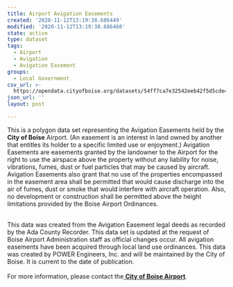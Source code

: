 ```yaml
---
title: Airport Avigation Easements
created: '2020-11-12T13:19:38.686449'
modified: '2020-11-12T13:19:38.686460'
state: active
type: dataset
tags:
  - Airport
  - Avigation
  - Avigation Easement
groups:
  - Local Government
csv_url: >-
  https://opendata.cityofboise.org/datasets/54ff7ca7e32542eeb42f5d5cde4c072a_0.csv?outSR=%7B%22latestWkid%22%3A3857%2C%22wkid%22%3A102100%7D
json_url: ''
layout: post

---
```

This is a polygon data
set representing the Avigation Easements held by the <b>City of Boise</b> Airport. (An
easement is an interest in land owned by another that entitles its holder to a
specific limited use or enjoyment.) Avigation Easements are easements granted
by the landowner to the Airport for the right to use the airspace above the
property without any liability for noise, vibrations, fumes, dust or fuel
particles that may be caused by aircraft. Avigation Easements also grant that
no use of the properties encompassed in the easement area shall be permitted
that would cause discharge into the air of fumes, dust or smoke that would
interfere with aircraft operation. Also, no development or construction shall
be permitted above the height limitations provided by the Boise Airport
 Ordinances. <div><br /></div><div>This data was created from the Avigation Easement legal deeds as
 recorded by the Ada County Recorder. This data
set is updated at the request of Boise Airport Administration staff as official
 changes occur. All avigation easements have been acquired through local land
use ordinances. This data was created by POWER Engineers, Inc. and will be 
maintained by the City of Boise. It is current to the date of publication.<div><br /></div><div>For more information, please contact the<a href='https://www.iflyboise.com/contact-us/' target='_blank'> <b>City of Boise Airport</b></a>.</div></div>
